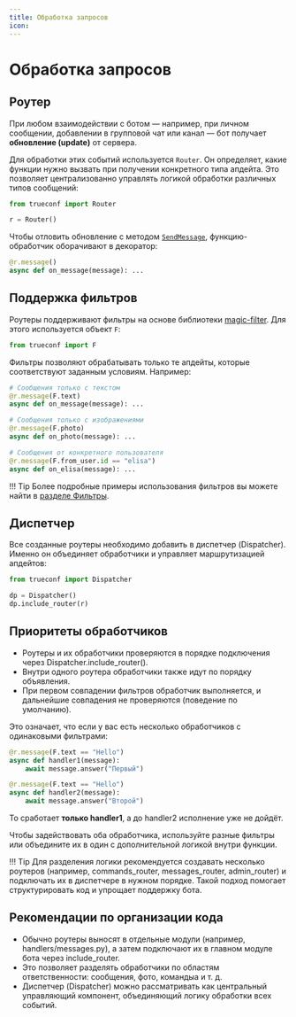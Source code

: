 ```yaml
---
title: Обработка запросов
icon: 
---
```


# Обработка запросов

## Роутер

При любом взаимодействии с ботом — например, при личном сообщении, добавлении в групповой чат или канал — бот получает **обновление (update)** от сервера.

Для обработки этих событий используется `Router`. Он определяет, какие функции нужно вызвать при получении конкретного типа апдейта. Это позволяет централизованно управлять логикой обработки различных типов сообщений:

```python
from trueconf import Router

r = Router()
```

Чтобы отловить обновление с методом [`SendMessage`](https://trueconf.ru/docs/chatbot-connector/ru/server-requests/#sendMessage), функцию-обработчик оборачивают в декоратор:

```python
@r.message()
async def on_message(message): ...
```

## Поддержка фильтров

Роутеры поддерживают фильтры на основе библиотеки [magic-filter](https://github.com/aiogram/magic-filter). Для этого используется объект `F`:

```python
from trueconf import F
```

Фильтры позволяют обрабатывать только те апдейты, которые соответствуют заданным условиям. Например:

```python
# Сообщения только с текстом
@r.message(F.text)
async def on_message(message): ...

# Сообщения только с изображениями
@r.message(F.photo)
async def on_photo(message): ...

# Сообщения от конкретного пользователя
@r.message(F.from_user.id == "elisa")
async def on_elisa(message): ...
```

!!! Tip
    Более подробные примеры использования фильтров вы можете найти в [разделе Фильтры](filters.md).

## Диспетчер

Все созданные роутеры необходимо добавить в диспетчер (Dispatcher).
Именно он объединяет обработчики и управляет маршрутизацией апдейтов:

```python
from trueconf import Dispatcher

dp = Dispatcher()
dp.include_router(r)
```

## Приоритеты обработчиков

* Роутеры и их обработчики проверяются в порядке подключения через Dispatcher.include_router().
* Внутри одного роутера обработчики также идут по порядку объявления.
* При первом совпадении фильтров обработчик выполняется, и дальнейшие совпадения не проверяются (поведение по умолчанию).

Это означает, что если у вас есть несколько обработчиков с одинаковыми фильтрами:

```python
@r.message(F.text == "Hello")
async def handler1(message):
    await message.answer("Первый")

@r.message(F.text == "Hello")
async def handler2(message):
    await message.answer("Второй")
```

То сработает **только handler1**, а до handler2 исполнение уже не дойдёт.

Чтобы задействовать оба обработчика, используйте разные фильтры или объедините их в один с дополнительной логикой внутри функции.

!!! Tip
    Для разделения логики рекомендуется создавать несколько роутеров (например, commands_router, messages_router, admin_router) и подключать их в диспетчере в нужном порядке. Такой подход помогает структурировать код и упрощает поддержку бота.

## Рекомендации по организации кода

- Обычно роутеры выносят в отдельные модули (например, handlers/messages.py), а затем подключают их в главном модуле бота через include_router.
- Это позволяет разделять обработчики по областям ответственности: сообщения, фото, командыа и т. д.
- Диспетчер (Dispatcher) можно рассматривать как центральный управляющий компонент, объединяющий логику обработки всех событий.


